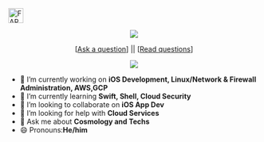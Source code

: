 <a href="https://dev.to/farazul">
  <img src="https://d2fltix0v2e0sb.cloudfront.net/dev-badge.svg" alt="FARAZUL HODA's DEV Profile" height="30" width="30">
</a>
    
<p align='center'>
    <img src="https://gidigi.com/cdn/love.gif">
</p>

<p align='center'>
[<a href='https://github.com/Soldy/ama/issues/new'>Ask a question</a>] ||
[<a href='https://github.com/Soldy/ama/issues?q=is%3Aissue+is%3Aclosed'>Read questions</a>]
</p>
<p align='center'>
    <img src="https://github-readme-stats.vercel.app/api/top-langs/?username=Soldy&show_icons=true&title_color=ffffff&icon_color=2A75CF&text_color=daf7dc&bg_color=191919">
</p>


- 🔭 I’m currently working on <b>iOS Development, Linux/Network & Firewall Administration, AWS,GCP </b>
- 🌱 I’m currently learning <b>Swift, Shell, Cloud Security</b>
- 👯 I’m looking to collaborate on <b>iOS App Dev</b>
- 🤔 I’m looking for help with <b>Cloud Services</b>
- 💬 Ask me about <b>Cosmology and Techs</b>
- 😄 Pronouns:<b>He/him</b>


